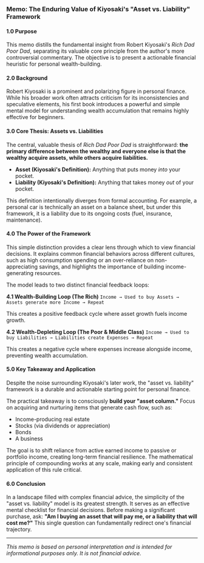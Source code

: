 ### **Memo: The Enduring Value of Kiyosaki's "Asset vs. Liability" Framework**

#### 1.0 Purpose

This memo distills the fundamental insight from Robert Kiyosaki's *Rich Dad Poor Dad*, separating its valuable core principle from the author's more controversial commentary. The objective is to present a actionable financial heuristic for personal wealth-building.

#### 2.0 Background

Robert Kiyosaki is a prominent and polarizing figure in personal finance. While his broader work often attracts criticism for its inconsistencies and speculative elements, his first book introduces a powerful and simple mental model for understanding wealth accumulation that remains highly effective for beginners.

#### 3.0 Core Thesis: Assets vs. Liabilities

The central, valuable thesis of *Rich Dad Poor Dad* is straightforward: **the primary difference between the wealthy and everyone else is that the wealthy acquire assets, while others acquire liabilities.**

*   **Asset (Kiyosaki's Definition):** Anything that puts money *into* your pocket.
*   **Liability (Kiyosaki's Definition):** Anything that takes money *out* of your pocket.

This definition intentionally diverges from formal accounting. For example, a personal car is technically an asset on a balance sheet, but under this framework, it is a liability due to its ongoing costs (fuel, insurance, maintenance).

#### 4.0 The Power of the Framework

This simple distinction provides a clear lens through which to view financial decisions. It explains common financial behaviors across different cultures, such as high consumption spending or an over-reliance on non-appreciating savings, and highlights the importance of building income-generating resources.

The model leads to two distinct financial feedback loops:

**4.1 Wealth-Building Loop (The Rich)**
`Income → Used to buy Assets → Assets generate more Income → Repeat`

This creates a positive feedback cycle where asset growth fuels income growth.

**4.2 Wealth-Depleting Loop (The Poor & Middle Class)**
`Income → Used to buy Liabilities → Liabilities create Expenses → Repeat`

This creates a negative cycle where expenses increase alongside income, preventing wealth accumulation.

#### 5.0 Key Takeaway and Application

Despite the noise surrounding Kiyosaki's later work, the "asset vs. liability" framework is a durable and actionable starting point for personal finance.

The practical takeaway is to consciously **build your "asset column."** Focus on acquiring and nurturing items that generate cash flow, such as:
*   Income-producing real estate
*   Stocks (via dividends or appreciation)
*   Bonds
*   A business

The goal is to shift reliance from active earned income to passive or portfolio income, creating long-term financial resilience. The mathematical principle of compounding works at any scale, making early and consistent application of this rule critical.

#### 6.0 Conclusion

In a landscape filled with complex financial advice, the simplicity of the "asset vs. liability" model is its greatest strength. It serves as an effective mental checklist for financial decisions. Before making a significant purchase, ask: **"Am I buying an asset that will pay me, or a liability that will cost me?"** This single question can fundamentally redirect one's financial trajectory.

---
*This memo is based on personal interpretation and is intended for informational purposes only. It is not financial advice.*
